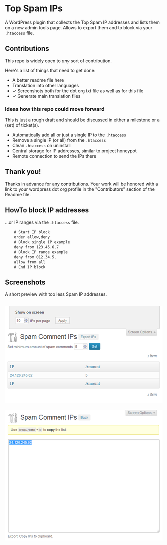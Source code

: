 # Top Spam IPs

A WordPress plugin that collects the Top Spam IP addresses and lists them on a new admin
tools page. Allows to export them and to block via your `.htaccess` file.

## Contributions

This repo is widely open to _any_ sort of contribution.

Here's a list of things that need to get done:

 * A better readme file here
 * Translation into other languages
 * ✓ Screenshots both for the dot org txt file as well as for this file
 * ✓ Generate main translation files

### Ideas how this repo could move forward

This is just a rough draft and should be discussed in either a milestone or a (set) of ticket(s).

 * Automatically add all or just a single IP to the `.htaccess`
 * Remove a single IP (or all) from the `.htaccess`
 * Clean `.htaccess` on uninstall
 * Central storage for IP addresses, similar to project honeypot
 * Remote connection to send the IPs there

## Thank you!

 Thanks in advance for any contributions. Your work will be honored with a link to your
 wordpress dot org profile in the "Contributors" section of the Readme file.

## HowTo block IP addresses

…or IP ranges via the `.htaccess` file.

```
	# Start IP block
	order allow,deny
	# Block single IP example
	deny from 123.45.6.7
	# Block IP range example
	deny from 012.34.5.
	allow from all
	# End IP block
```

## Screenshots

A short preview with too less Spam IP addresses.

![The IP list screen. Per page, minimum amount and sort order configurable.](screenshot-1.png "List Screen")
---
![The export screen. The IP addresses come pre selected. Just copy them to clipboard.](screenshot-2.png "Export Screen")